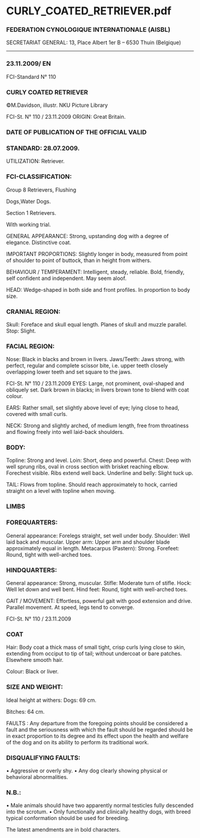 # CURLY_COATED_RETRIEVER.pdf


### FEDERATION CYNOLOGIQUE INTERNATIONALE (AISBL)


SECRETARIAT GENERAL: 13, Place Albert 1er  B – 6530 Thuin (Belgique)
______________________________________________________________________________

### 23.11.2009/ EN



FCI-Standard N° 110


### CURLY COATED RETRIEVER



©M.Davidson, illustr. NKU Picture Library




FCI-St. N° 110 / 23.11.2009
ORIGIN: Great Britain.

### DATE OF PUBLICATION OF THE   OFFICIAL VALID



### STANDARD: 28.07.2009.



UTILIZATION: Retriever.

### FCI-CLASSIFICATION:


Group 8
Retrievers, Flushing



Dogs,Water Dogs.

Section 1
Retrievers.

With working trial.


GENERAL APPEARANCE: Strong, upstanding dog with a degree
of elegance. Distinctive coat.

IMPORTANT PROPORTIONS: Slightly longer
in body,
measured from point of shoulder to point of buttock, than in height
from withers.

BEHAVIOUR / TEMPERAMENT: Intelligent, steady, reliable.
Bold, friendly, self confident and independent. May seem aloof.

HEAD: Wedge-shaped in both side and front profiles. In proportion
to body size.

### CRANIAL REGION:


Skull: Foreface and skull equal length. Planes of skull and muzzle
parallel.
Stop: Slight.

### FACIAL REGION:


Nose: Black in blacks and brown in livers.
Jaws/Teeth: Jaws strong, with perfect, regular and complete scissor
bite, i.e. upper teeth closely overlapping lower teeth and set square to
the jaws.



FCI-St. N° 110 / 23.11.2009
EYES: Large, not prominent, oval-shaped and obliquely set. Dark
brown in blacks; in livers brown tone to blend with coat colour.

EARS: Rather small, set slightly above level of eye; lying close to
head, covered with small curls.

NECK: Strong and slightly arched, of medium length, free from
throatiness and flowing freely into well laid-back shoulders.

### BODY:


Topline: Strong and level.
Loin: Short, deep and powerful.
Chest: Deep with well sprung ribs, oval in cross section with brisket
reaching elbow. Forechest visible. Ribs extend well back.
Underline and belly: Slight tuck up.

TAIL: Flows from topline.  Should reach approximately to hock,
carried straight on a level with topline when moving.

### LIMBS



### FOREQUARTERS:


General appearance: Forelegs straight, set well under body.
Shoulder: Well laid back and muscular.
Upper arm: Upper arm and shoulder blade approximately equal in
length.
Metacarpus (Pastern): Strong.
Forefeet: Round, tight with well-arched toes.

### HINDQUARTERS:


General appearance:  Strong, muscular.
Stifle: Moderate turn of stifle.
Hock: Well let down and well bent.
Hind feet: Round, tight with well-arched toes.

GAIT / MOVEMENT: Effortless, powerful gait with good
extension and drive. Parallel movement. At speed, legs tend to
converge.


FCI-St. N° 110 / 23.11.2009



### COAT


Hair: Body coat a thick mass of small tight, crisp curls lying close to
skin, extending from occiput to tip of tail; without undercoat or bare
patches. Elsewhere smooth hair.

Colour: Black or liver.

### SIZE AND WEIGHT:


Ideal height at withers:  Dogs:
69 cm.

Bitches: 64 cm.

FAULTS : Any departure from the foregoing points should be
considered a fault and the seriousness with which the fault should be
regarded should be in exact proportion to its degree and its effect
upon the health and welfare of the dog and on its ability to perform its
traditional work.

### DISQUALIFYING FAULTS:


•
Aggressive or overly shy.
•
Any dog clearly showing physical or behavioral abnormalities.

### N.B.:


•
Male animals should have two apparently normal testicles fully
descended into the scrotum.
•
Only functionally and clinically healthy dogs, with breed
typical conformation should be used for breeding.


The latest amendments are in bold characters.






